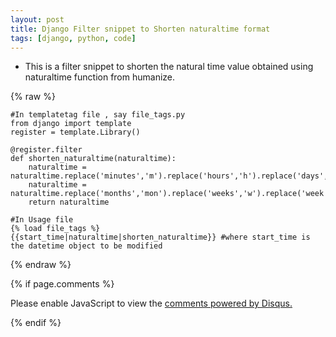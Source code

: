 ```yaml
---
layout: post
title: Django Filter snippet to Shorten naturaltime format
tags: [django, python, code]
---
```


- This is a filter snippet to shorten the natural time value obtained using naturaltime function from humanize.


{% raw %}
~~~~
#In templatetag file , say file_tags.py
from django import template
register = template.Library()

@register.filter
def shorten_naturaltime(naturaltime):
    naturaltime = naturaltime.replace('minutes','m').replace('hours','h').replace('days','d')
    naturaltime = naturaltime.replace('months','mon').replace('weeks','w').replace('week','w')
    return naturaltime

#In Usage file
{% load file_tags %} 
{{start_time|naturaltime|shorten_naturaltime}} #where start_time is the datetime object to be modified
~~~~
{% endraw %}



{% if page.comments %}
<div id="disqus_thread"></div>
<script>

/**
*  RECOMMENDED CONFIGURATION VARIABLES: EDIT AND UNCOMMENT THE SECTION BELOW TO INSERT DYNAMIC VALUES FROM YOUR PLATFORM OR CMS.
*  LEARN WHY DEFINING THESE VARIABLES IS IMPORTANT: https://disqus.com/admin/universalcode/#configuration-variables*/
/*
var disqus_config = function () {
this.page.url = abhiramr.github.io/2018-06-26-Django-Filter-To-Shorten-Naturaltime;  // Replace PAGE_URL with your page's canonical URL variable
this.page.identifier = 2018-06-26-Django-Filter-To-Shorten-Naturaltime; // Replace PAGE_IDENTIFIER with your page's unique identifier variable
};
*/
(function() { // DON'T EDIT BELOW THIS LINE
var d = document, s = d.createElement('script');
s.src = 'https://abhiramr.disqus.com/embed.js';
s.setAttribute('data-timestamp', +new Date());
(d.head || d.body).appendChild(s);
})();
</script>
<noscript>Please enable JavaScript to view the <a href="https://disqus.com/?ref_noscript">comments powered by Disqus.</a></noscript>
                            
{% endif %}